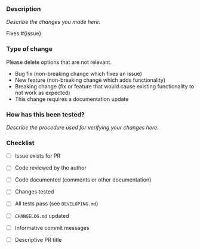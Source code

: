 ### Description

*Describe the changes you made here.*

Fixes #{issue}

### Type of change

Please delete options that are not relevant.

- Bug fix (non-breaking change which fixes an issue)
- New feature (non-breaking change which adds functionality)
- Breaking change (fix or feature that would cause existing functionality to not work as expected)
- This change requires a documentation update

### How has this been tested?

*Describe the procedure used for verifying your changes here.*

### Checklist

- [ ] Issue exists for PR
- [ ] Code reviewed by the author
- [ ] Code documented (comments or other documentation)
- [ ] Changes tested
- [ ] All tests pass (see `DEVELOPING.md`)
- [ ] `CHANGELOG.md` updated
- [ ] Informative commit messages
- [ ] Descriptive PR title

